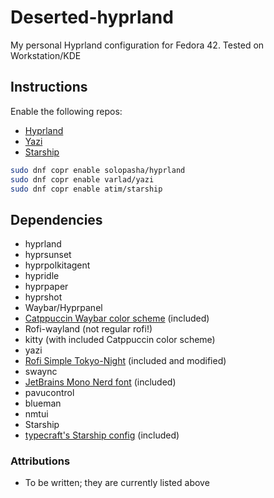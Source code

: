 # Deserted-hyprland

My personal Hyprland configuration for Fedora 42. Tested on Workstation/KDE

## Instructions

Enable the following repos:

- [Hyprland](https://copr.fedorainfracloud.org/coprs/solopasha/hyprland)
- [Yazi](https://copr.fedorainfracloud.org/coprs/varlad/yazi/)
- [Starship](https://copr.fedorainfracloud.org/coprs/atim/starship)

```bash
sudo dnf copr enable solopasha/hyprland
sudo dnf copr enable varlad/yazi
sudo dnf copr enable atim/starship
```

## Dependencies

- hyprland
- hyprsunset
- hyprpolkitagent
- hypridle
- hyprpaper
- hyprshot
- Waybar/Hyprpanel
- [Catppuccin Waybar color scheme](https://github.com/catppuccin/waybar) (included)
- Rofi-wayland (not regular rofi!)
- kitty (with included Catppuccin color scheme)
- yazi
- [Rofi Simple Tokyo-Night](https://github.com/newmanls/rofi-themes-collection)
(included and modified)
- swaync
- [JetBrains Mono Nerd font](https://www.nerdfonts.com/font-downloads) (included)
- pavucontrol
- blueman
- nmtui
- Starship
- [typecraft's Starship config](https://github.com/typecraft-dev/dotfiles) (included)

### Attributions

- To be written; they are currently listed above
